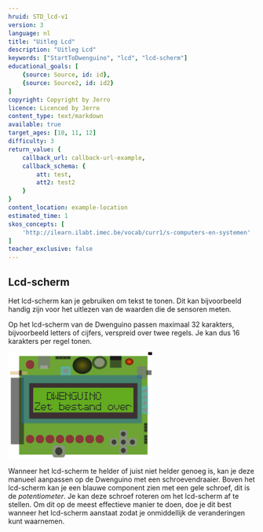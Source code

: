 ```yaml
---
hruid: STD_lcd-v1
version: 3
language: nl
title: "Uitleg Lcd"
description: "Uitleg Lcd"
keywords: ["StartToDwenguino", "lcd", "lcd-scherm"]
educational_goals: [
    {source: Source, id: id}, 
    {source: Source2, id: id2}
]
copyright: Copyright by Jerro
licence: Licenced by Jerro
content_type: text/markdown
available: true
target_ages: [10, 11, 12]
difficulty: 3
return_value: {
    callback_url: callback-url-example,
    callback_schema: {
        att: test,
        att2: test2
    }
}
content_location: example-location
estimated_time: 1
skos_concepts: [
    'http://ilearn.ilabt.imec.be/vocab/curr1/s-computers-en-systemen'
]
teacher_exclusive: false
---
```

## Lcd-scherm

Het lcd-scherm kan je gebruiken om tekst te tonen. Dit kan bijvoorbeeld handig zijn voor het uitlezen van de waarden die de sensoren meten.

Op het lcd-scherm van de Dwenguino passen maximaal 32 karakters, bijvoorbeeld letters of cijfers, verspreid over twee regels. Je kan dus 16 karakters per regel tonen. 

![](embed/Dwenguino.png "Afbeelding lcd")  

Wanneer het lcd-scherm te helder of juist niet helder genoeg is, kan je deze manueel aanpassen op de Dwenguino met een schroevendraaier. Boven het lcd-scherm kan je een blauwe component zien met een gele schroef, dit is de *potentiometer*. Je kan deze schroef roteren om het lcd-scherm af te stellen. Om dit op de meest effectieve manier te doen, doe je dit best wanneer het lcd-scherm aanstaat zodat je onmiddellijk de veranderingen kunt waarnemen.